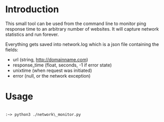 # Introduction

This small tool can be used from the command line to monitor ping response time
to an arbitrary number of websites. It will capture network statistics and run
forever.

Everything gets saved into network.log which is a json file containing the
fields:

* url (string, http://domainname.com)
* response\_time (float, seconds, -1 if error state)
* unixtime (when request was initiated)
* error (null, or the network exception)

# Usage

<code>
:~> python3 ./network\_monitor.py
</code>

